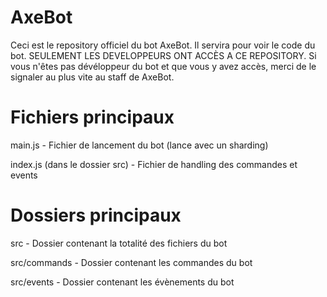 # AxeBot
Ceci est le repository officiel du bot AxeBot. Il servira pour voir le code du bot.
SEULEMENT LES DEVELOPPEURS ONT ACCÈS A CE REPOSITORY.
Si vous n'êtes pas dévéloppeur du bot et que vous y avez accès, merci de le signaler au plus vite au staff de AxeBot.
# Fichiers principaux
main.js - Fichier de lancement du bot (lance avec un sharding)

index.js (dans le dossier src) - Fichier de handling des commandes et events
# Dossiers principaux
src - Dossier contenant la totalité des fichiers du bot

src/commands - Dossier contenant les commandes du bot

src/events - Dossier contenant les évènements du bot
